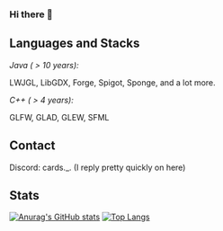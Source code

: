 ### Hi there 👋

## Languages and Stacks ##
*Java ( > 10 years):*


LWJGL, LibGDX, Forge, Spigot, Sponge, and a lot more.

*C++ ( > 4 years):*


GLFW, GLAD, GLEW, SFML

## Contact ##

Discord: cards._. (I reply pretty quickly on here)

## Stats ##
[![Anurag's GitHub stats](https://github-readme-stats.vercel.app/api?username=swqrve)](https://github.com/anuraghazra/github-readme-stats)
[![Top Langs](https://github-readme-stats.vercel.app/api/top-langs/?username=swqrve&layout=compact)](https://github.com/anuraghazra/github-readme-stats)

